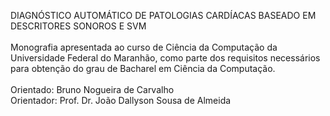 DIAGNÓSTICO AUTOMÁTICO DE PATOLOGIAS CARDÍACAS BASEADO EM DESCRITORES SONOROS E SVM
</br>
</br>
Monografia apresentada ao curso de Ciência da Computação da Universidade Federal do Maranhão, como parte dos requisitos necessários para obtenção do grau de Bacharel em Ciência da Computação.
</br>
</br>
Orientado: Bruno Nogueira de Carvalho
</br>
Orientador: Prof. Dr. João Dallyson Sousa de Almeida

